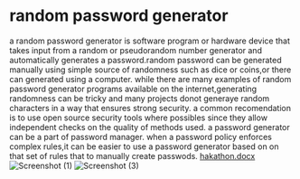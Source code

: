 # random password generator
a random password generator is software program or hardware device that takes input from a random or pseudorandom number generator and automatically generates a password.random password can be generated manually using simple source of randomness such as dice or coins,or there can generated using a computer.
while there are many examples of random password generator programs available on the internet,generating randomness can be tricky and many projects donot generaye random characters in a way that ensures strong security.
a common recomendation is to use open source security tools where possibles since they allow independent checks on the quality of methods used.
a password generator can be a part of password manager.
when a password policy enforces complex rules,it can be easier to use a password generator based on on that set of rules that to manually create passwods.
[hakathon.docx](https://github.com/Jyothi191022/jyothi-ganapathiraju/files/7740317/hakathon.docx)
![Screenshot (1)](https://user-images.githubusercontent.com/96363260/146663973-f4cec582-3cf9-4b72-a537-7abca2239062.png)
![Screenshot (3)](https://user-images.githubusercontent.com/96363260/146663977-329077bc-6377-46de-bcba-f75b952964a4.png)
